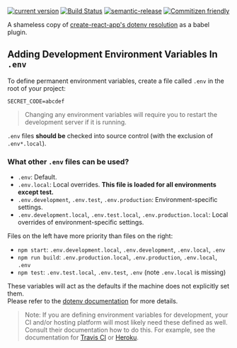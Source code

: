[![current version](https://img.shields.io/npm/v/babel-plugin-universal-dotenv.svg)](https://www.npmjs.com/package/babel-plugin-universal-dotenv)
[![Build Status](https://travis-ci.org/saiichihashimoto/babel-plugin-universal-dotenv.svg?branch=master)](https://travis-ci.org/saiichihashimoto/babel-plugin-universal-dotenv)
[![semantic-release](https://img.shields.io/badge/%20%20%F0%9F%93%A6%F0%9F%9A%80-semantic--release-e10079.svg)](https://github.com/semantic-release/semantic-release)
[![Commitizen friendly](https://img.shields.io/badge/commitizen-friendly-brightgreen.svg)](http://commitizen.github.io/cz-cli/)

A shameless copy of [create-react-app's dotenv resolution](https://facebook.github.io/create-react-app/docs/adding-custom-environment-variables#adding-development-environment-variables-in-env) as a babel plugin.

## Adding Development Environment Variables In `.env`

To define permanent environment variables, create a file called `.env` in the root of your project:

```
SECRET_CODE=abcdef
```

> Changing any environment variables will require you to restart the development server if it is running.

`.env` files **should be** checked into source control (with the exclusion of `.env*.local`).

### What other `.env` files can be used?

- `.env`: Default.
- `.env.local`: Local overrides. **This file is loaded for all environments except test.**
- `.env.development`, `.env.test`, `.env.production`: Environment-specific settings.
- `.env.development.local`, `.env.test.local`, `.env.production.local`: Local overrides of environment-specific settings.

Files on the left have more priority than files on the right:

- `npm start`: `.env.development.local`, `.env.development`, `.env.local`, `.env`
- `npm run build`: `.env.production.local`, `.env.production`, `.env.local`, `.env`
- `npm test`: `.env.test.local`, `.env.test`, `.env` (note `.env.local` is missing)

These variables will act as the defaults if the machine does not explicitly set them.<br>
Please refer to the [dotenv documentation](https://github.com/motdotla/dotenv) for more details.

> Note: If you are defining environment variables for development, your CI and/or hosting platform will most likely need
> these defined as well. Consult their documentation how to do this. For example, see the documentation for [Travis CI](https://docs.travis-ci.com/user/environment-variables/) or [Heroku](https://devcenter.heroku.com/articles/config-vars).
